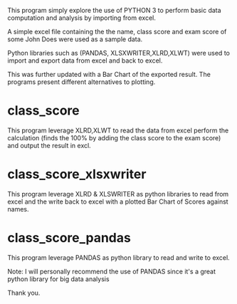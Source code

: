 This program simply explore the use of PYTHON 3 to perform basic data computation and analysis by importing from excel.

A simple excel file containing the the name, class score and exam score of some John Does were
used as a sample data. 

Python libraries such as (PANDAS, XLSXWRITER,XLRD,XLWT) were used to import and export data
from excel and back to excel. 

This was further updated with a Bar Chart of the exported result.
The programs present different alternatives to plotting. 


class_score
==============
This program leverage XLRD,XLWT to read the data from excel perform the calculation (finds the 100% by
adding the class score to the exam score) and output the result in excl.

class_score_xlsxwriter
=======================
This program leverage XLRD & XLSWRITER as python libraries to read from excel and the write back to excel 
with a plotted Bar Chart of Scores against names.

class_score_pandas
===================
This program leverage PANDAS as python library to read and write to excel.

Note:
I will personally recommend the use of PANDAS since it's a great python library for big data analysis

Thank you.